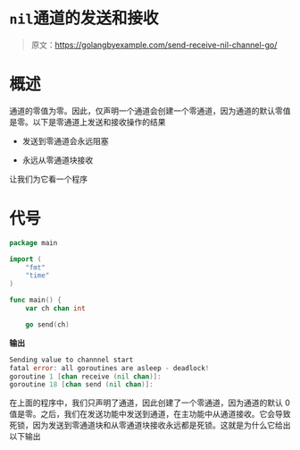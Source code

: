 # `nil`通道的发送和接收

> 原文：<https://golangbyexample.com/send-receive-nil-channel-go/>

# **概述**

通道的零值为零。因此，仅声明一个通道会创建一个零通道，因为通道的默认零值是零。以下是零通道上发送和接收操作的结果

*   发送到零通道会永远阻塞

*   永远从零通道块接收

让我们为它看一个程序

# **代号**

```go
package main

import (
	"fmt"
	"time"
)

func main() {
	var ch chan int

	go send(ch) 
```

**输出**

```go
Sending value to channnel start
fatal error: all goroutines are asleep - deadlock!
goroutine 1 [chan receive (nil chan)]:
goroutine 18 [chan send (nil chan)]:
```

在上面的程序中，我们只声明了通道，因此创建了一个零通道，因为通道的默认 0 值是零。之后，我们在发送功能中发送到通道，在主功能中从通道接收。它会导致死锁，因为发送到零通道块和从零通道块接收永远都是死锁。这就是为什么它给出以下输出
